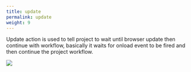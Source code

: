 ```yaml
---
title: update
permalink: update
weight: 9
---
```


Update action is used to tell project to wait until browser update then continue with workflow, basically it waits for onload event to be fired and then continue the project workflow. 

![](/images/update_0.jpg)